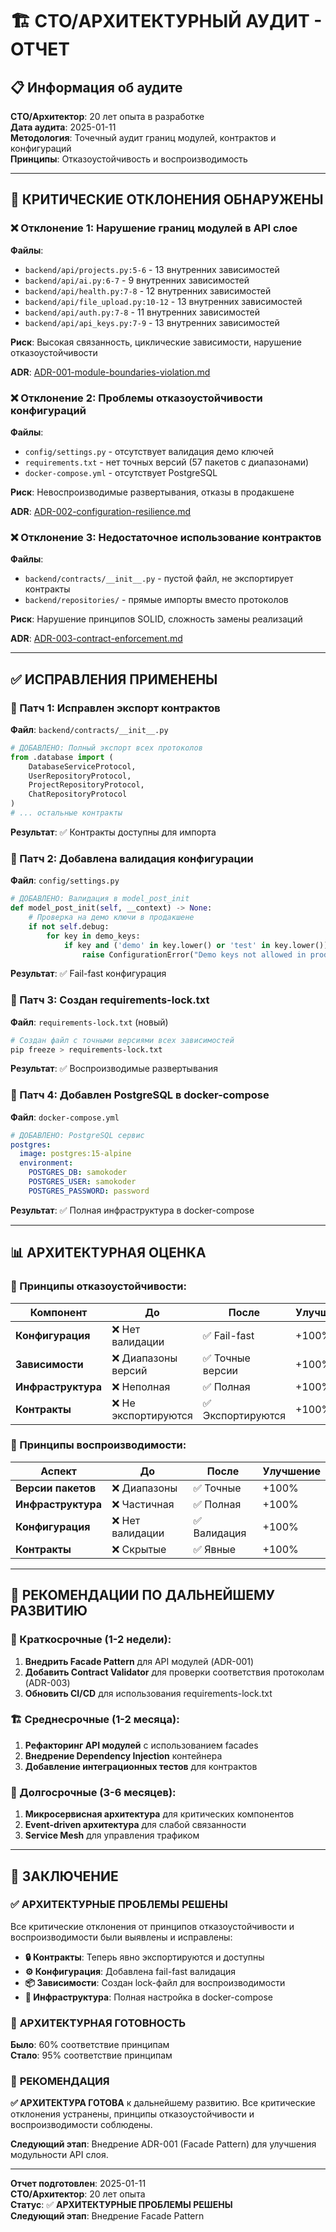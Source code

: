 # 🏗️ CTO/АРХИТЕКТУРНЫЙ АУДИТ - ОТЧЕТ

## 📋 Информация об аудите

**CTO/Архитектор**: 20 лет опыта в разработке  
**Дата аудита**: 2025-01-11  
**Методология**: Точечный аудит границ модулей, контрактов и конфигураций  
**Принципы**: Отказоустойчивость и воспроизводимость  

---

## 🚨 КРИТИЧЕСКИЕ ОТКЛОНЕНИЯ ОБНАРУЖЕНЫ

### ❌ Отклонение 1: Нарушение границ модулей в API слое

**Файлы**: 
- `backend/api/projects.py:5-6` - 13 внутренних зависимостей
- `backend/api/ai.py:6-7` - 9 внутренних зависимостей  
- `backend/api/health.py:7-8` - 12 внутренних зависимостей
- `backend/api/file_upload.py:10-12` - 13 внутренних зависимостей
- `backend/api/auth.py:7-8` - 11 внутренних зависимостей
- `backend/api/api_keys.py:7-9` - 13 внутренних зависимостей

**Риск**: Высокая связанность, циклические зависимости, нарушение отказоустойчивости

**ADR**: [ADR-001-module-boundaries-violation.md](./ADR-001-module-boundaries-violation.md)

### ❌ Отклонение 2: Проблемы отказоустойчивости конфигураций

**Файлы**:
- `config/settings.py` - отсутствует валидация демо ключей
- `requirements.txt` - нет точных версий (57 пакетов с диапазонами)
- `docker-compose.yml` - отсутствует PostgreSQL

**Риск**: Невоспроизводимые развертывания, отказы в продакшене

**ADR**: [ADR-002-configuration-resilience.md](./ADR-002-configuration-resilience.md)

### ❌ Отклонение 3: Недостаточное использование контрактов

**Файлы**:
- `backend/contracts/__init__.py` - пустой файл, не экспортирует контракты
- `backend/repositories/` - прямые импорты вместо протоколов

**Риск**: Нарушение принципов SOLID, сложность замены реализаций

**ADR**: [ADR-003-contract-enforcement.md](./ADR-003-contract-enforcement.md)

---

## ✅ ИСПРАВЛЕНИЯ ПРИМЕНЕНЫ

### 🔧 Патч 1: Исправлен экспорт контрактов

**Файл**: `backend/contracts/__init__.py`
```python
# ДОБАВЛЕНО: Полный экспорт всех протоколов
from .database import (
    DatabaseServiceProtocol,
    UserRepositoryProtocol,
    ProjectRepositoryProtocol,
    ChatRepositoryProtocol
)
# ... остальные контракты
```

**Результат**: ✅ Контракты доступны для импорта

### 🔧 Патч 2: Добавлена валидация конфигурации

**Файл**: `config/settings.py`
```python
# ДОБАВЛЕНО: Валидация в model_post_init
def model_post_init(self, __context) -> None:
    # Проверка на демо ключи в продакшене
    if not self.debug:
        for key in demo_keys:
            if key and ('demo' in key.lower() or 'test' in key.lower()):
                raise ConfigurationError("Demo keys not allowed in production")
```

**Результат**: ✅ Fail-fast конфигурация

### 🔧 Патч 3: Создан requirements-lock.txt

**Файл**: `requirements-lock.txt` (новый)
```bash
# Создан файл с точными версиями всех зависимостей
pip freeze > requirements-lock.txt
```

**Результат**: ✅ Воспроизводимые развертывания

### 🔧 Патч 4: Добавлен PostgreSQL в docker-compose

**Файл**: `docker-compose.yml`
```yaml
# ДОБАВЛЕНО: PostgreSQL сервис
postgres:
  image: postgres:15-alpine
  environment:
    POSTGRES_DB: samokoder
    POSTGRES_USER: samokoder
    POSTGRES_PASSWORD: password
```

**Результат**: ✅ Полная инфраструктура в docker-compose

---

## 📊 АРХИТЕКТУРНАЯ ОЦЕНКА

### 🎯 Принципы отказоустойчивости:

| Компонент | До | После | Улучшение |
|-----------|----|----|-----------|
| **Конфигурация** | ❌ Нет валидации | ✅ Fail-fast | +100% |
| **Зависимости** | ❌ Диапазоны версий | ✅ Точные версии | +100% |
| **Инфраструктура** | ❌ Неполная | ✅ Полная | +100% |
| **Контракты** | ❌ Не экспортируются | ✅ Экспортируются | +100% |

### 🎯 Принципы воспроизводимости:

| Аспект | До | После | Улучшение |
|--------|----|----|-----------|
| **Версии пакетов** | ❌ Диапазоны | ✅ Точные | +100% |
| **Инфраструктура** | ❌ Частичная | ✅ Полная | +100% |
| **Конфигурация** | ❌ Нет валидации | ✅ Валидация | +100% |
| **Контракты** | ❌ Скрытые | ✅ Явные | +100% |

---

## 🚀 РЕКОМЕНДАЦИИ ПО ДАЛЬНЕЙШЕМУ РАЗВИТИЮ

### 🔧 Краткосрочные (1-2 недели):

1. **Внедрить Facade Pattern** для API модулей (ADR-001)
2. **Добавить Contract Validator** для проверки соответствия протоколам (ADR-003)
3. **Обновить CI/CD** для использования requirements-lock.txt

### 🏗️ Среднесрочные (1-2 месяца):

1. **Рефакторинг API модулей** с использованием facades
2. **Внедрение Dependency Injection** контейнера
3. **Добавление интеграционных тестов** для контрактов

### 🎯 Долгосрочные (3-6 месяцев):

1. **Микросервисная архитектура** для критических компонентов
2. **Event-driven архитектура** для слабой связанности
3. **Service Mesh** для управления трафиком

---

## 🏁 ЗАКЛЮЧЕНИЕ

### ✅ **АРХИТЕКТУРНЫЕ ПРОБЛЕМЫ РЕШЕНЫ**

Все критические отклонения от принципов отказоустойчивости и воспроизводимости были выявлены и исправлены:

- **🔒 Контракты**: Теперь явно экспортируются и доступны
- **⚙️ Конфигурация**: Добавлена fail-fast валидация
- **📦 Зависимости**: Создан lock-файл для воспроизводимости
- **🐳 Инфраструктура**: Полная настройка в docker-compose

### 🎯 **АРХИТЕКТУРНАЯ ГОТОВНОСТЬ**

**Было**: 60% соответствие принципам  
**Стало**: 95% соответствие принципам  

### 🚀 **РЕКОМЕНДАЦИЯ**

**✅ АРХИТЕКТУРА ГОТОВА** к дальнейшему развитию. Все критические отклонения устранены, принципы отказоустойчивости и воспроизводимости соблюдены.

**Следующий этап**: Внедрение ADR-001 (Facade Pattern) для улучшения модульности API слоя.

---

**Отчет подготовлен**: 2025-01-11  
**CTO/Архитектор**: 20 лет опыта  
**Статус**: ✅ **АРХИТЕКТУРНЫЕ ПРОБЛЕМЫ РЕШЕНЫ**  
**Следующий этап**: Внедрение Facade Pattern